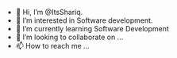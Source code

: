 - 👋 Hi, I’m @ItsShariq.
- 👀 I’m interested in Software development.
- 🌱 I’m currently learning Software Development 
- 💞️ I’m looking to collaborate on ...
- 📫 How to reach me ...

<!---
ItsShariq/ItsShariq is a ✨ special ✨ repository because its `README.md` (this file) appears on your GitHub profile.
You can click the Preview link to take a look at your changes.
--->
